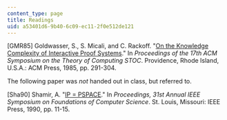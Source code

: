 ```yaml
---
content_type: page
title: Readings
uid: a53401d6-9b40-6c09-ec11-2f0e512de121
---
```


\[GMR85\] Goldwasser, S., S. Micali, and C. Rackoff. "[On the Knowledge Complexity of Interactive Proof Systems](http://portal.acm.org/citation.cfm?id=22145.22178&coll=portal&dl=ACM&CFID=7594934&CFTOKEN=13750577#FullText)." In _Proceedings of the 17th ACM Symposium on the Theory of Computing STOC_. Providence, Rhode Island, U.S.A.: ACM Press, 1985, pp. 291-304.

The following paper was _not_ handed out in class, but referred to.

\[Sha90\] Shamir, A. "[IP = PSPACE](http://portal.acm.org/citation.cfm?id=146585.146609&coll=portal&dl=ACM&idx=J401&part=journal&WantType=journal&title=Journal%20of%20the%20ACM%20(JACM)#FullText)." In _Proceedings, 31st Annual IEEE Symposium on Foundations of Computer Science_. St. Louis, Missouri: IEEE Press, 1990, pp. 11-15.